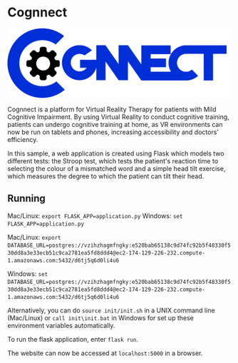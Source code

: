 # Cognnect

![logo](Cognnect_Logo.png)

Cognnect is a platform for Virtual Reality Therapy for patients with Mild Cognitive Impairment. By using Virtual Reality to conduct cognitive training, patients can undergo cognitive training at home, as VR environments can now be run on tablets and phones, increasing accessibility and doctors’ efficiency.

In this sample, a web application is created using Flask which models two different tests: the Stroop test, which tests the patient's reaction time to selecting the colour of a mismatched word and a simple head tilt exercise, which measures the degree to which the patient can tilt their head.

## Running

Mac/Linux: `export FLASK_APP=application.py`
Windows: `set FLASK_APP=application.py`

Mac/Linux: `export DATABASE_URL=postgres://vzihzhagmfngky:e520bab65138c9d74fc92b5f48330f530dd8a3e33ecb51c9ca2781ea5fd8ddd4@ec2-174-129-226-232.compute-1.amazonaws.com:5432/d6tj5q6d0li4u6`

Windows: `set DATABASE_URL=postgres://vzihzhagmfngky:e520bab65138c9d74fc92b5f48330f530dd8a3e33ecb51c9ca2781ea5fd8ddd4@ec2-174-129-226-232.compute-1.amazonaws.com:5432/d6tj5q6d0li4u6`

Alternatively, you can do `source init/init.sh` in a UNIX command line (Mac/Linux) or `call init\init.bat` in Windows for set up these environment variables automatically.

To run the flask application, enter `flask run`.

The website can now be accessed at `localhost:5000` in a browser.
